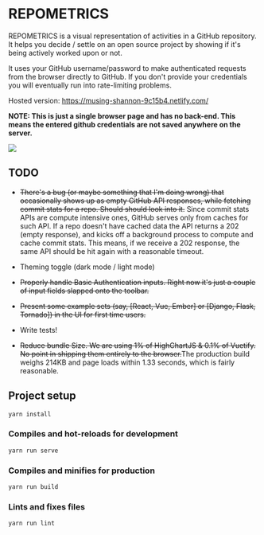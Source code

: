 # REPOMETRICS  

REPOMETRICS is a visual representation of activities in a GitHub repository. It helps you decide / settle on an open source project by showing if it's being actively worked upon or not. 

It uses your GitHub username/password to make authenticated requests from the browser directly to GitHub. If you don't provide your credentials you will eventually run into rate-limiting problems.

Hosted version: https://musing-shannon-9c15b4.netlify.com/

**NOTE: This is just a single browser page and has no back-end. This means the entered github credentials are not saved anywhere on the server.**

![](https://gitlab.com/joelewis/codemetrics/raw/master/screenshot.png)

## TODO

- ~~There's a bug (or maybe something that I'm doing wrong) that occasionally shows up as empty GitHub API responses, while fetching commit stats for a repo. Should should look into it.~~ Since commit stats APIs are compute intensive ones, GitHub serves only from caches for such API. If a repo doesn't have cached data the API returns a 202 (empty response), and kicks off a background process to compute and cache commit stats. This means, if we receive a 202 response, the same API should be hit again with a reasonable timeout.

- Theming toggle (dark mode / light mode)

- ~~Properly handle Basic Authentication inputs. Right now it's just a couple of input fields slapped onto the toolbar.~~

- ~~Present some example sets (say, [React, Vue, Ember] or [Django, Flask, Tornado]) in the UI for first time users.~~

- Write tests!

- ~~Reduce bundle Size. We are using 1% of HighChartJS & 0.1% of Vuetify. No point in shipping them entirely to the browser.~~The production build weighs 214KB and page loads within 1.33 seconds, which is fairly reasonable.

## Project setup
```
yarn install
```

### Compiles and hot-reloads for development
```
yarn run serve
```

### Compiles and minifies for production
```
yarn run build
```

### Lints and fixes files
```
yarn run lint
```
